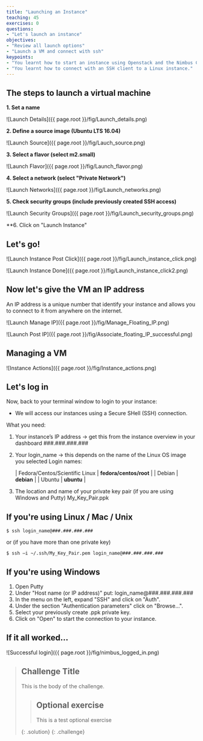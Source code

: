 ```yaml
---
title: "Launching an Instance"
teaching: 45
exercises: 0
questions:
- "Let's launch an instance"
objectives:
- "Review all launch options"
- "Launch a VM and connect with ssh"
keypoints:
- "You learnt how to start an instance using Openstack and the Nimbus Cloud;"
- "You learnt how to connect with an SSH client to a Linux instance."
---
```


## The steps to launch a virtual machine

**1. Set a name**

![Launch Details]({{ page.root }}/fig/Launch_details.png)

**2. Define a source image (Ubuntu LTS 16.04)**

![Launch Source]({{ page.root }}/fig/Lauch_source.png)

**3. Select a flavor (select m2.small)**

![Launch Flavor]({{ page.root }}/fig/Launch_flavor.png)

**4. Select a network (select "Private Network")**

![Launch Networks]({{ page.root }}/fig/Launch_networks.png)

**5. Check security groups (include previously created SSH access)**

![Launch Security Groups]({{ page.root }}/fig/Launch_security_groups.png)

**6. Click on "Launch Instance"

## Let's go!
![Launch Instance Post Click]({{ page.root }}/fig/Launch_instance_click.png)

![Launch Instance Done]({{ page.root }}/fig/Launch_instance_click2.png)

## Now let's give the VM an IP address
An IP address is a unique number that identify your instance and allows you to connect to it from anywhere on the internet.

![Launch Manage IP]({{ page.root }}/fig/Manage_Floating_IP.png)

![Launch Post IP]({{ page.root }}/fig/Associate_floating_IP_successful.png)

## Managing a VM
![Instance Actions]({{ page.root }}/fig/Instance_actions.png)

## Let's log in
Now, back to your terminal window to login to your instance:
* We will access our instances using a Secure SHell (SSH) connection.

What you need:
1. Your instance’s IP address -> get this from the instance overview in your dashboard
    ###.###.###.###

2. Your login_name -> this depends on the name of the Linux OS image you selected
    Login names:

    | Fedora/Centos/Scientific Linux | **fedora/centos/root** |
    | Debian  | **debian** |
    | Ubuntu  | **ubuntu** |

3. The location and name of your private key pair (if you are using Windows and Putty)
    My_Key_Pair.ppk

## If you're using Linux / Mac / Unix

```
$ ssh login_name@###.###.###.### 
```
or (if you have more than one private key)
```
$ ssh –i ~/.ssh/My_Key_Pair.pem login_name@###.###.###.###  
```

## If you're using Windows
  
1. Open Putty
2. Under "Host name (or IP address)" put: login_name@###.###.###.### 
3. In the menu on the left, expand "SSH" and click on "Auth". 
4. Under the section "Authentication parameters" click on "Browse...".
5. Select your previously create .ppk private key. 
6. Click on "Open" to start the connection to your instance. 

## If it all worked...

![Successful login]({{ page.root }}/fig/nimbus_logged_in.png)



> ## Challenge Title
>
> This is the body of the challenge.
>
>
> > ## Optional exercise
> >
> > This is a test optional exercise
> >
> {: .solution}
{: .challenge}
